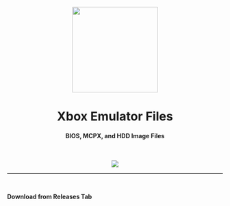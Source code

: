 <p align="center"><img src="https://i.ibb.co/tQV6CtT/Xbox.png" width="200"></a>
<h1 align="center"><b>Xbox Emulator Files</b></h1>
<h4 align="center">BIOS, MCPX, and HDD Image Files</h4>
<br />

<p align="center">
<a href="" alt="Downloads"><img src="https://img.shields.io/github/downloads/K3V1991/Xbox-Emulator-Files/total?color=green&label=Downloads"></a>
</p>
<hr>
<br />

**Download from Releases Tab**